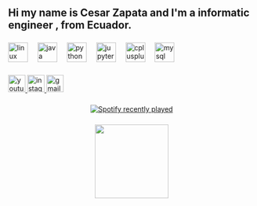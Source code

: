 <h2 align="left">Hi my name is Cesar Zapata and I'm a informatic engineer , from Ecuador.</h2>

###

<div align="left">
  <img src="https://cdn.jsdelivr.net/gh/devicons/devicon/icons/linux/linux-original.svg" height="40" alt="linux logo"  />
  <img width="12" />
  <img src="https://cdn.jsdelivr.net/gh/devicons/devicon/icons/java/java-original.svg" height="40" alt="java logo"  />
  <img width="12" />
  <img src="https://cdn.jsdelivr.net/gh/devicons/devicon/icons/python/python-original.svg" height="40" alt="python logo"  />
  <img width="12" />
  <img src="https://cdn.jsdelivr.net/gh/devicons/devicon/icons/jupyter/jupyter-original.svg" height="40" alt="jupyter logo"  />
  <img width="12" />
  <img src="https://cdn.jsdelivr.net/gh/devicons/devicon/icons/cplusplus/cplusplus-original.svg" height="40" alt="cplusplus logo"  />
  <img width="12" />
  <img src="https://cdn.jsdelivr.net/gh/devicons/devicon/icons/mysql/mysql-original.svg" height="40" alt="mysql logo"  />
</div>

###

<div align="left">
  <a href="https://www.youtube.com/@Cesarbmm" target="_blank">
    <img src="https://img.shields.io/static/v1?message=Youtube&logo=youtube&label=&color=ef9813&logoColor=white&labelColor=&style=for-the-badge" height="35" alt="youtube logo"  />
  </a>
  <a href="https://www.instagram.com/cesarbmk/" target="_blank">
    <img src="https://img.shields.io/static/v1?message=Instagram&logo=instagram&label=&color=2e0943&logoColor=white&labelColor=&style=for-the-badge" height="35" alt="instagram logo"  />
  </a>
  <a href="fonfini123@gmail.com" target="_blank">
    <img src="https://img.shields.io/static/v1?message=Gmail&logo=gmail&label=&color=430909&logoColor=white&labelColor=&style=for-the-badge" height="35" alt="gmail logo"  />
  </a>
</div>

###

<div align="center">
  <a href="https://open.spotify.com/user/Cesarbmm">
    <img src="https://spotify-recently-played-readme.vercel.app/api?user=Cesarbmm&count=5" alt="Spotify recently played"  />
  </a>
</div>

###

<div align="center">
  <img height="150" src="https://media1.giphy.com/media/v1.Y2lkPTc5MGI3NjExZ294cHVpNjF0ZTUzaDdkZWw3c3U4anVmeGV0aHdvNWxqampkdzIxYyZlcD12MV9pbnRlcm5hbF9naWZfYnlfaWQmY3Q9Zw/j4sGfjXs2e0Du/giphy.gif"  />
</div>

###

